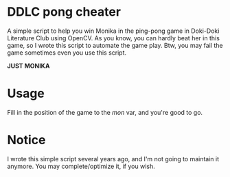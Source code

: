 # DDLC pong cheater
A simple script to help you win Monika in the ping-pong game in Doki-Doki Literature Club using OpenCV.
As you know, you can hardly beat her in this game, so I wrote this script to automate the game play.
Btw, you may fail the game sometimes even you use this script.

**JUST MONIKA**

# Usage
Fill in the position of the game to the *mon* var, and you're good to go.

# Notice
I wrote this simple script several years ago, and I'm not going to maintain it anymore. You may complete/optimize it, if you wish.
